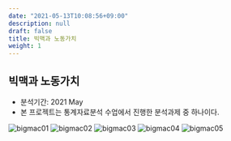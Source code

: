 ```yaml
---
date: "2021-05-13T10:08:56+09:00"
description: null
draft: false
title: 빅맥과 노동가치
weight: 1
---
```


## 빅맥과 노동가치
- 분석기간: 2021 May
- 본 프로젝트는 통계자료분석 수업에서 진행한 분석과제 중 하나이다.

![bigmac01](images/posts/project/202105_bigmac/202105_bigmac-1.png)
![bigmac02](images/posts/project/202105_bigmac/202105_bigmac-2.png)
![bigmac03](images/posts/project/202105_bigmac/202105_bigmac-3.png)
![bigmac04](images/posts/project/202105_bigmac/202105_bigmac-4.png)
![bigmac05](images/posts/project/202105_bigmac/202105_bigmac-5.png)